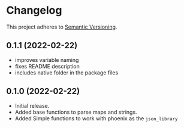 # Changelog

This project adheres to [Semantic Versioning](https://semver.org/spec/v2.0.0.html).

## 0.1.1 (2022-02-22)
* improves variable naming
* fixes README description
* includes native folder in the package files

## 0.1.0 (2022-02-22)
* Initial release.
* Added base functions to parse maps and strings.
* Added Simple functions to work with phoenix as the `json_library`
